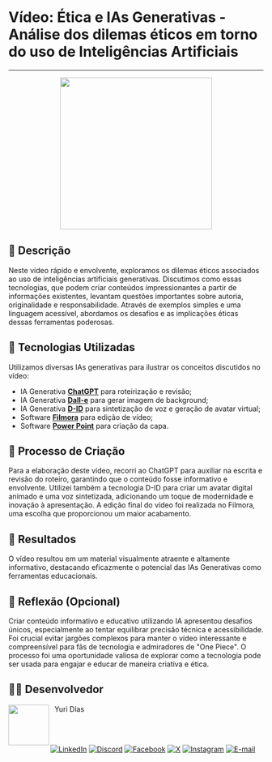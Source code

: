 # Vídeo: Ética e IAs Generativas - Análise dos dilemas éticos em torno do uso de Inteligências Artificiais

---

<p align="center">
    <img 
        src="./assets/cover.jpeg"
        width="300"
        border-radius="300"
    />
</p>

## 📒 Descrição
Neste vídeo rápido e envolvente, exploramos os dilemas éticos associados ao uso de inteligências artificiais generativas. Discutimos como essas tecnologias, que podem criar conteúdos impressionantes a partir de informações existentes, levantam questões importantes sobre autoria, originalidade e responsabilidade. Através de exemplos simples e uma linguagem acessível, abordamos os desafios e as implicações éticas dessas ferramentas poderosas.

## 🤖 Tecnologias Utilizadas
Utilizamos diversas IAs generativas para ilustrar os conceitos discutidos no vídeo:
- IA Generativa **[ChatGPT](https://chat.openai.com)** para roteirização e revisão;
- IA Generativa **[Dall-e](https://openai.com/index/dall-e-2)** para gerar imagem de background;
- IA Generativa **[D-ID](https://www.d-id.com)** para sintetização de voz e geração de avatar virtual;
- Software **[Filmora](https://filmora.wondershare.com.br/)** para edição de vídeo;
- Software **[Power Point](https://www.microsoft.com/en/microsoft-365/powerpoint)** para criação da capa.

## 🧐 Processo de Criação
Para a elaboração deste vídeo, recorri ao ChatGPT para auxiliar na escrita e revisão do roteiro, garantindo que o conteúdo fosse informativo e envolvente. Utilizei também a tecnologia D-ID para criar um avatar digital animado e uma voz sintetizada, adicionando um toque de modernidade e inovação à apresentação. A edição final do vídeo foi realizada no Filmora, uma escolha que proporcionou um maior acabamento.

## 🚀 Resultados
O vídeo resultou em um material visualmente atraente e altamente informativo, destacando eficazmente o potencial das IAs Generativas como ferramentas educacionais.

## 💭 Reflexão (Opcional)
Criar conteúdo informativo e educativo utilizando IA apresentou desafios únicos, especialmente ao tentar equilibrar precisão técnica e acessibilidade. Foi crucial evitar jargões complexos para manter o vídeo interessante e compreensível para fãs de tecnologia e admiradores de "One Piece". O processo foi uma oportunidade valiosa de explorar como a tecnologia pode ser usada para engajar e educar de maneira criativa e ética.

## 👨‍💻 Desenvolvedor

<p>
    <a href="https://github.com/yuridiasp">
        <img
          align=left
          margin=10
          width=80
          src="https://avatars.githubusercontent.com/u/81938754?v=4"
        />
    </a>
      <p>
        <p>&nbsp&nbspYuri Dias<br>
        &nbsp&nbsp&nbsp
    </p>
</p>

<br>

[![LinkedIn](https://img.shields.io/badge/LinkedIn-0077B5?style=for-the-badge&logo=linkedin&logoColor=white)](https://www.linkedin.com/in/yuridiasp/) [![Discord](https://img.shields.io/badge/Discord-7289DA?style=for-the-badge&logo=discord&logoColor=white)](https://discord.com/channels/@yuridiasp/) [![Facebook](https://img.shields.io/badge/Facebook-1877F2?style=for-the-badge&logo=facebook&logoColor=white)](https://www.facebook.com/yuri.dias.7739/) [![X](https://img.shields.io/badge/X-000?style=for-the-badge&logo=x)](https://x.com/YuriDias_P) [![Instagram](https://img.shields.io/badge/-Instagram-%23E4405F?style=for-the-badge&logo=instagram&logoColor=white)](https://www.instagram.com/yuridiasp/) [![E-mail](https://img.shields.io/badge/-Email-000?style=for-the-badge&logo=microsoft-outlook&logoColor=007BFF)](mailto:yuristardias@hotmail.com)